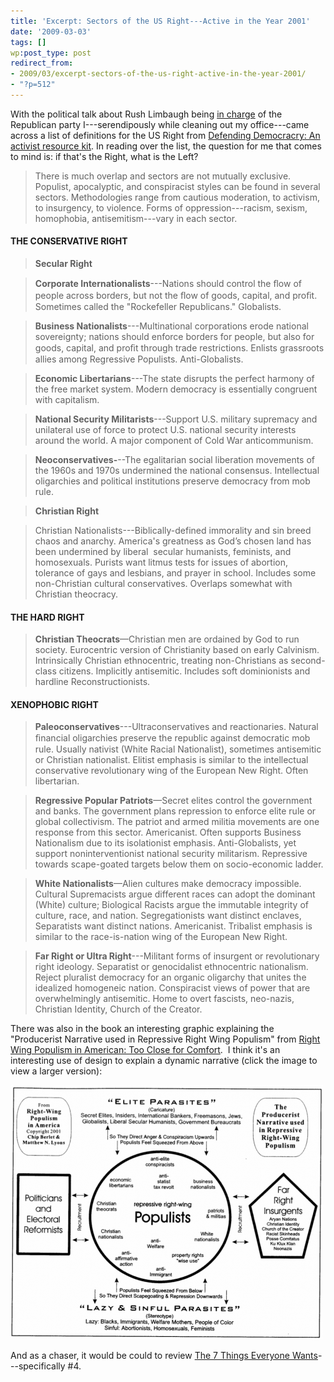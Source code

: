 ```yaml
---
title: 'Excerpt: Sectors of the US Right---Active in the Year 2001'
date: '2009-03-03'
tags: []
wp:post_type: post
redirect_from:
- 2009/03/excerpt-sectors-of-the-us-right-active-in-the-year-2001/
- "?p=512"
---
```


With the political talk about Rush Limbaugh being [in charge](http://www.huffingtonpost.com/2009/03/02/steele-takes-on-rush-limb_n_171135.html) of the Republican party I---serendipously while cleaning out my office---came across a list of definitions for the US Right from [Defending Democracry: An activist resource kit](http://www.publiceye.org/ark/democracy/brochure.html). In reading over the list, the question for me that comes to mind is: if that's the Right, what is the Left?

> There is much overlap and sectors are not mutually exclusive. Populist, apocalyptic, and conspiracist styles can be found in several sectors. Methodologies range from cautious moderation, to activism, to insurgency, to violence. Forms of oppression---racism, sexism, homophobia, antisemitism---vary in each sector.

>

#### THE CONSERVATIVE RIGHT

> **Secular Right**

>

> **Corporate Internationalists**---Nations should control the ﬂow of people across borders, but not the ﬂow of goods, capital, and proﬁt. Sometimes called the "Rockefeller Republicans." Globalists.

>

> **Business Nationalists**---Multinational corporations erode national sovereignty; nations should enforce borders for people, but also for goods, capital, and proﬁt through trade restrictions. Enlists grassroots allies among Regressive Populists. Anti-Globalists.

>

> **Economic Libertarians**---The state disrupts the perfect harmony of the free market system. Modern democracy is essentially congruent with capitalism.

>

> **National Security Militarists**---Support U.S. military supremacy and unilateral use of force to protect U.S. national security interests around the world. A major component of Cold War anticommunism.

>

> **Neoconservatives-**--The egalitarian social liberation movements of the 1960s and 1970s undermined the national consensus. Intellectual oligarchies and political institutions preserve democracy from mob rule.

>

> **Christian Right**

> Christian Nationalists---Biblically-defined immorality and sin breed chaos and anarchy. America's greatness as Godʼs chosen land has been undermined by liberal  secular humanists, feminists, and homosexuals. Purists want litmus tests for issues of abortion, tolerance of gays and lesbians, and prayer in school. Includes some non-Christian cultural conservatives. Overlaps somewhat with Christian theocracy.

>

#### THE HARD RIGHT

> **Christian Theocrats**—Christian men are ordained by God to run society. Eurocentric version of Christianity based on early Calvinism. Intrinsically Christian ethnocentric, treating non-Christians as second-class citizens. Implicitly antisemitic. Includes soft dominionists and hardline Reconstructionists.

>

#### XENOPHOBIC RIGHT

> **Paleoconservatives**---Ultraconservatives and reactionaries. Natural ﬁnancial oligarchies preserve the republic against democratic mob rule. Usually nativist (White Racial Nationalist), sometimes antisemitic or Christian nationalist. Elitist emphasis is similar to the intellectual conservative revolutionary wing of the European New Right. Often libertarian.

>

> **Regressive Popular Patriots**—Secret elites control the government and banks. The government plans repression to enforce elite rule or global collectivism. The patriot and armed militia movements are one response from this sector. Americanist. Often supports Business Nationalism due to its isolationist emphasis. Anti-Globalists, yet support noninterventionist national security militarism. Repressive towards scape-goated targets below them on socio-economic ladder.

>

> **White Nationalists**—Alien cultures make democracy impossible. Cultural Supremacists argue different races can adopt the dominant (White) culture; Biological Racists argue the immutable integrity of culture, race, and nation. Segregationists want distinct enclaves, Separatists want distinct nations. Americanist. Tribalist emphasis is similar to the race-is-nation wing of the European New Right.

>

> **Far Right or Ultra Right**---Militant forms of insurgent or revolutionary right ideology. Separatist or genocidalist ethnocentric nationalism. Reject pluralist democracy for an organic oligarchy that unites the idealized homogeneic nation. Conspiracist views of power that are overwhelmingly antisemitic. Home to overt fascists, neo-nazis, Christian Identity, Church of the Creator.

There was also in the book an interesting graphic explaining the "Producerist Narrative used in Repressive Right Wing Populism" from [Right Wing Populism in American: Too Close for Comfort](http://www.amazon.com/Right-Wing-Populism-America-Close-Comfort/product-reviews/1572305622/ref=cm_cr_dp_hist_1?ie=UTF8&showViewpoints=0&filterBy=addOneStar).  I think it's an interesting use of design to explain a dynamic narrative (click the image to view a larger version):

[ ![Producerist Narrative](2009-03-03-Excerpt-Sectors-of-the-US-Right---Active-in-the-Year-2001/producerist-narrative-500x407.png "Producerist Narrative") ](2009-03-03-Excerpt-Sectors-of-the-US-Right---Active-in-the-Year-2001/producerist-narrative.png)

And as a chaser, it would be could to review [The 7 Things Everyone Wants](http://www.island94.org/2008/05/ntc08-the-seven-things-everyone-wants/)---specifically #4.
